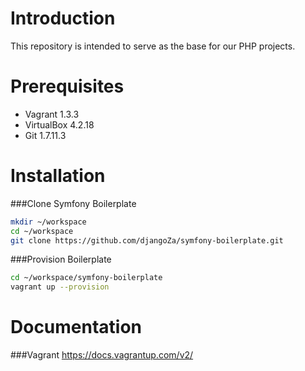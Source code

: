 Introduction
============
This repository is intended to serve as the base for our PHP projects.

Prerequisites
=============
- Vagrant 1.3.3
- VirtualBox 4.2.18
- Git 1.7.11.3

Installation
============

###Clone Symfony Boilerplate
```bash
mkdir ~/workspace
cd ~/workspace
git clone https://github.com/djangoZa/symfony-boilerplate.git
```

###Provision Boilerplate
```bash
cd ~/workspace/symfony-boilerplate
vagrant up --provision
```

Documentation
=============

###Vagrant
https://docs.vagrantup.com/v2/